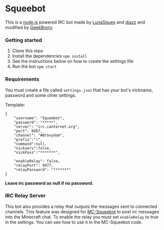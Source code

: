 # Squeebot

This is a [node.js](http://nodejs.org/) powered IRC bot made by [LunaSquee](https://github.com/LunaSquee) and [djazz](https://github.com/daniel-j) and modified by [GeekBrony](https://github.com/geekbrony)

### Getting started
1. Clone this repo
2. Install the dependencies `npm install`
3. See the instructions below on how to create the settings file
4. Run the bot `npm start`

### Requirements
You must create a file called `settings.json` that has your bot's nickname, password and some other settings.

Template:
```
{
    "username": "Squeebot",
    "password": "*****",
    "server": "irc.canternet.org",
    "port": 6667,
    "channel": "#Bronydom",
    "prefix":"!",
    "command":null,
    "nickserv":false,
    "nickPass":"*******",

    "enableRelay": false,
    "relayPort": 9977,
    "relayPassword": "*******"
}
```

**Leave irc password as null if no password.**

### IRC Relay Server
This bot also provides a relay that outputs the messages sent to connected channels. This feature was designed for [MC-Squeebot](https://github.com/LunaSquee/MC-Squeebot) to post irc messages into the Minecraft chat.
To enable the relay you must set `enableRelay` to true in the settings. You can see how to use it in the MC-Squeebot code.